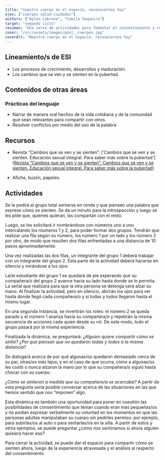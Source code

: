 ```yaml
---
title: "nuestro cuerpo en el espacio, reconocernos hoy"
ejes: ["cuerpos-salud-cuidados"]
authors: ["Aylen Labrone", "Camila Sequeira"]
target: "segundo ciclo"
resumen: "Una serie de actividades para fomentar el consentimiento y respeto del propio cuerpo, la expresión de sentimientos y la resolución de conflictos mediante dinámicas de introspección, interacción en grupos y diálogos. "
cover: "/src/assets/images/post__cuerpos.jpg"
coverAlt: "Nuestro cuerpo en el espacio, reconocernos hoy"
---
```


## Lineamiento/s de ESI

-   Los procesos de crecimiento, desarrollos y maduración.
-   Los cambios que se ven y se sienten en la pubertad.

## Contenidos de otras áreas

### Prácticas del lenguaje

-   Narrar de manera oral hechos de la vida cotidiana y de la comunidad que sean relevantes para compartir con otros.
-   Resolver conflictos por medio del uso de la palabra

## Recursos

-   Revista “Cambios que se ven y se sienten”: ['Cambios que se ven y se sienten. Educación sexual integral. Para saber más sobre la pubertad']([Revista “Cambios que se ven y se sienten”: Cambios que se ven y se sienten. Educación sexual integral. Para saber más sobre la pubertad](https://bancos.salud.gob.ar/recurso/cambios-que-se-ven-y-se-sienten-educacion-sexual-integral-para-saber-mas-sobre-la-pubertad))

-   Afiche, buzón, papeles.

## Actividades

Se le pedirá al grupo total sentarse en ronda y que piensen una palabra que exprese cómo se sienten. Se da un minuto para la introspección y luego se les pide que, quienes quieran, las compartan con el resto.

Luego, se les solicitará ir nombrándose con números uno a uno intercalando los níumeros 1 y 2, para poder formar dos grupos. Tendrán que realizar una fila según su número, los número 1 por un lado y los número 2 por otro, de modo que resulten dos filas enfrentadas a una distancia de 10 pasos aproximadamente.

Una vez realizadas las dos filas, un integrante del grupo 1 deberá trabajar con un integrante del grupo 2. Esta parte de la actividad deberá hacerse en silencio y mirándose a los ojos:

La/el estudiante del grupo 1 se quedará de pie esperando que su compañera/o del grupo 2 avance hacia su lado hasta donde se lo permita. La señal que realizará para que la otra persona se detenga será alzar su mano. Al finalizar la actividad, pero en silencio, abrirán los ojos para ver hasta donde llegó cada compañera/o y si todas y todos llegaron hasta el mismo lugar.

En una segunda instancia, se invertirán los roles: el número 2 se queda parado y el número 1 avanza hacia su compañera/o y repetirán la misma secuencia de acciones cada quien desde su rol. De este modo, todo el grupo pasará por la misma experiencia.

Finalizada la dinámica, se preguntará:
_¿Alguien quiere compartir cómo se sintió? ¿Por qué piensan que no quedaron todas y todos a la misma distancia?_

Se dialogará acerca de por qué algunas/os quedaron demasiado cerca de su par, otras/os más lejos, y en el caso de que ocurra, cómo a algunas/os les costó o nunca alzaron la mano por lo que su compañera/o siguió hasta chocar con su cuerpo.

_¿Cómo se sintieron a medida que su compañero/a se acercaba?_ A partir de esta pregunta sería posible conversar acerca de las situaciones en las que hemos sentido que nos “imponen” algo.

Esta dinámica es también una oportunidad para poner en cuestión las posibilidades de consentimiento que tenían cuando eran más pequeñas/os y no podían expresar verbalmente su voluntad en los momentos en que las personas adultas manipulaban su cuerpo sin pedirles permiso: por ejemplo, para subirlas/os al auto o para sentarlas/os en la silla. A partir de estos y otros ejemplos, se puede preguntar ¿cómo nos sentiríamos si ahora alguien quisiera hacer eso?

Para cerrar la actividad, se puede dar el espacio para compartir cómo se sienten ahora, luego de la experiencia atravesada y el análisis al respecto del consentimiento.

